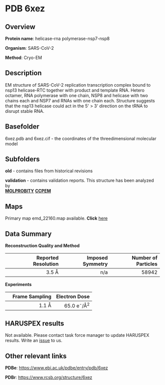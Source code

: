 # PDB 6xez

## Overview

**Protein name**: helicase-rna polymerase-nsp7-nsp8

**Organism**: SARS-CoV-2

**Method**: Cryo-EM

## Description

EM structure of SARS-CoV-2 replication transcription complex bound to nsp13 helicase-RTC together with product and template RNA. Hetero octamer, RNA polymerase with one chain, NSP8 and helicase with two chains each and NSP7 and RNAs with one chain each. Structure suggests that the nsp13 helicase could act in the 5' > 3' direction on the tRNA to disrupt stable RNA.

## Basefolder

6xez.pdb and 6xez.cif - the coordinates of the threedimensional molecular model

## Subfolders



**old** - contains files from historical revisions

**validation** - contains validation reports. This structure has been analyzed by <br>  [**MOLPROBITY**](https://github.com/thorn-lab/coronavirus_structural_task_force/tree/master/pdb/helicase-rna_polymerase-nsp7-nsp8/SARS-CoV-2/6xez/validation/molprobity)   [**CCPEM**](https://github.com/thorn-lab/coronavirus_structural_task_force/tree/master/pdb/helicase-rna_polymerase-nsp7-nsp8/SARS-CoV-2/6xez/validation/ccpem-validation)



## Maps

Primary map emd_22160.map available. **Click** [here](http://ftp.wwpdb.org/pub/emdb/structures/EMD-22160/map/) 

## Data Summary
**Reconstruction Quality and Method**

|   | Reported Resolution | Imposed Symmetry | Number of Particles |
|---|-------------:|----------------:|--------------:|
|   |3.5 Å|n/a|58942|

**Experiments**

|   | Frame Sampling | Electron Dose |
|---|-------------:|----------------:|
|   |1.1 Å|65.0 e<sup>-</sup>/Å<sup>2</sup>|

## HARUSPEX results

Not available. Please contact task force manager to update HARUSPEX results. Write an [issue](https://github.com/thorn-lab/coronavirus_structural_task_force/issues) to us.

## Other relevant links 
**PDBe**:  https://www.ebi.ac.uk/pdbe/entry/pdb/6xez
 
**PDBr**: https://www.rcsb.org/structure/6xez 
